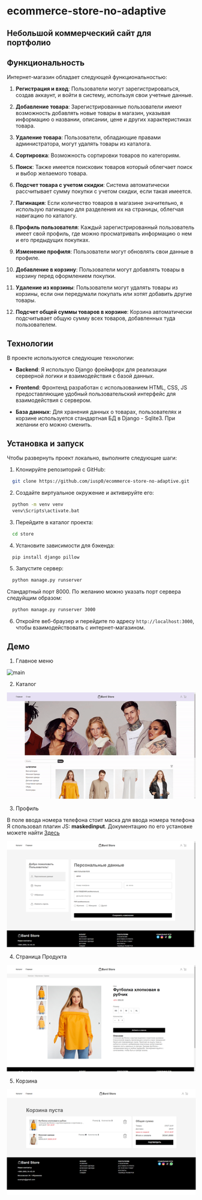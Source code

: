 # ecommerce-store-no-adaptive

## Небольшой коммерческий сайт для портфолио


## Функциональность

Интернет-магазин обладает следующей функциональностью:

1. **Регистрация и вход**: Пользователи могут зарегистрироваться, создав аккаунт, и войти в систему, используя свои учетные данные.

2. **Добавление товара**: Зарегистрированные пользователи имеют возможность добавлять новые товары в магазин, указывая информацию о названии, описании, цене и других характеристиках товара.

3. **Удаление товара**: Пользователи, обладающие правами администратора, могут удалять товары из каталога.

4. **Сортировка**: Возможность сортировки товаров по категориям.

5. **Поиск**: Также имеется поисковик товаров который облегчает поиск и выбор желаемого товара.

6. **Подсчет товара с учетом скидки**: Система автоматически рассчитывает сумму покупки с учетом скидки, если такая имеется.

7. **Пагинация**: Если количество товаров в магазине значительно, я использую пагинацию для разделения их на страницы, облегчая навигацию по каталогу.

8. **Профиль пользователя**: Каждый зарегистрированный пользователь имеет свой профиль, где можно просматривать информацию о нем и его предыдущих покупках.

9. **Изменение профиля**: Пользователи могут обновлять свои данные в профиле.

10. **Добавление в корзину**: Пользователи могут добавлять товары в корзину перед оформлением покупки.

11. **Удаление из корзины**: Пользователи могут удалять товары из корзины, если они передумали покупать или хотят добавить другие товары.

12. **Подсчет общей суммы товаров в корзине**: Корзина автоматически подсчитывает общую сумму всех товаров, добавленных туда пользователем.

## Технологии

В проекте используются следующие технологии:

- **Backend**: Я использую Django фреймфорк для реализации серверной логики и взаимодействия с базой данных.

- **Frontend**: Фронтенд разработан с использованием HTML, CSS, JS предоставляющие удобный пользовательский интерфейс для взаимодействия с сервером.

- **База данных**: Для хранения данных о товарах, пользователях и корзине используется стандартная БД в Django - Sqlite3. При желании его можно сменить.

## Установка и запуск

Чтобы развернуть проект локально, выполните следующие шаги:

1. Клонируйте репозиторий с GitHub:

```bash
  git clone https://github.com/iusp0/ecommerce-store-no-adaptive.git
```

2. Создайте виртуальное окружение и активируйте его:

```bash
  python -m venv venv
  venv\Scripts\activate.bat
```

3. Перейдите в каталог проекта:

```bash
  cd store
```

4. Установите зависимости для бэкенда:

```bash
  pip install django pillow
```

5. Запустите сервер:

```bash
  python manage.py runserver
```
 Стандартный порт 8000. По желанию можно указать порт сервера следуйщим образом:
```bash
  python manage.py runserver 3000
```
6. Откройте веб-браузер и перейдите по адресу `http://localhost:3000`, чтобы взаимодействовать с интернет-магазином.

## Демо

1. Главное меню

![main](img-examples/main.gif)

2. Каталог

![Catalog](img-examples/Catalog.gif)

3. Профиль

В поле ввода номера телефона стоит маска для ввода номера телефона
Я спользовал плагин JS: **maskedinput**.
Документацию по его установке можете найти [Здесь](https://webstool.ru/jquery.maskedinput.html)

![Profile](img-examples/profile.png)

4. Страница Продукта

![Product](img-examples/Product.png)

5. Корзина

![Cart](img-examples/Cart.png)
